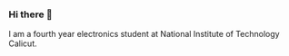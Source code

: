 ### Hi there 👋

I am a fourth year electronics student at National Institute of Technology Calicut.


